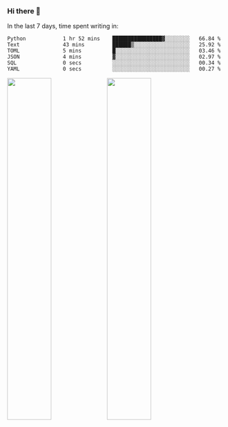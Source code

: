 ### Hi there 👋

In the last 7 days, time spent writing in:

<!--START_SECTION:waka-->

```text
Python            1 hr 52 mins    ████████████████▓░░░░░░░░   66.84 %
Text              43 mins         ██████▒░░░░░░░░░░░░░░░░░░   25.92 %
TOML              5 mins          █░░░░░░░░░░░░░░░░░░░░░░░░   03.46 %
JSON              4 mins          ▓░░░░░░░░░░░░░░░░░░░░░░░░   02.97 %
SQL               0 secs          ░░░░░░░░░░░░░░░░░░░░░░░░░   00.34 %
YAML              0 secs          ░░░░░░░░░░░░░░░░░░░░░░░░░   00.27 %
```

<!--END_SECTION:waka-->

<img src="https://wakatime.com/share/@jimtje/5d0c92de-08f8-4a72-8f2f-6a9693d1e318.svg" width=45% height=45%> <img src="https://wakatime.com/share/@jimtje/501498ae-bda5-4da7-a89d-b40bcdd5556d.svg" width=45% height=45%>
